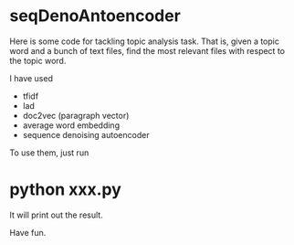 # seqDenoAntoencoder

Here is some code for tackling topic analysis task. That is, given a topic word and a bunch of text files, find the most relevant files with respect to the topic word.

I have used
* tfidf
* lad
* doc2vec (paragraph vector)
* average word embedding
* sequence denoising autoencoder

To use them, just run
# python xxx.py

It will print out the result.

Have fun.
